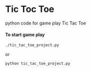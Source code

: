 # Tic Toc Toe
python code for game play Tic Tac Toe
#### To start game play

```
./tic_tac_toe_project.py 
```
or 
```
python tic_tac_toe_project.py 
```
